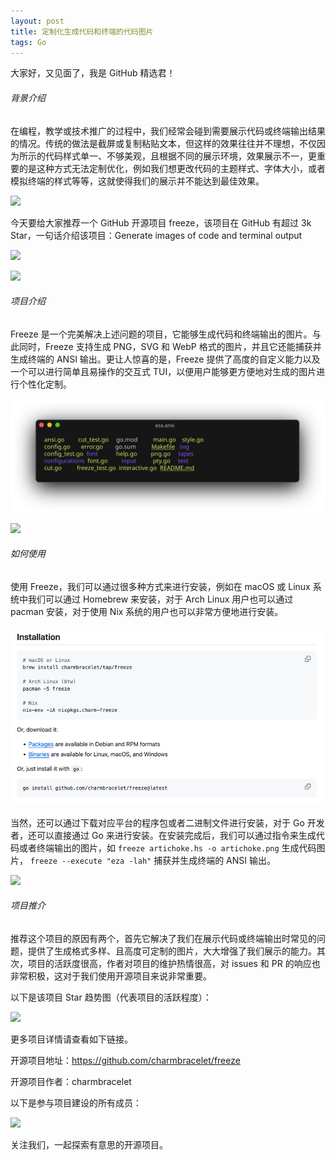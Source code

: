 ```yaml
---
layout: post
title: 定制化生成代码和终端的代码图片
tags: Go
---
```


大家好，又见面了，我是 GitHub 精选君！

###### 背景介绍

在编程，教学或技术推广的过程中，我们经常会碰到需要展示代码或终端输出结果的情况。传统的做法是截屏或复制粘贴文本，但这样的效果往往并不理想，不仅因为所示的代码样式单一、不够美观，且根据不同的展示环境，效果展示不一，更重要的是这种方式无法定制优化，例如我们想更改代码的主题样式、字体大小，或者模拟终端的样式等等，这就使得我们的展示并不能达到最佳效果。

![](https://raw.githubusercontent.com/charmbracelet/freeze/master/./test/golden/svg/haskell.svg)

今天要给大家推荐一个 GitHub 开源项目 freeze，该项目在 GitHub 有超过 3k Star，一句话介绍该项目：Generate images of code and terminal output


![](https://github.com/charmbracelet/freeze/assets/25087/de76b799-fa67-4b5b-8da2-d990ca5b4e06)

![](https://raw.githubusercontent.com/charmbracelet/freeze/master/./test/golden/svg/haskell.svg)

###### 项目介绍

Freeze 是一个完美解决上述问题的项目，它能够生成代码和终端输出的图片。与此同时，Freeze 支持生成 PNG，SVG 和 WebP 格式的图片，并且它还能捕获并生成终端的 ANSI 输出。更让人惊喜的是，Freeze 提供了高度的自定义能力以及一个可以进行简单且易操作的交互式 TUI，以便用户能够更方便地对生成的图片进行个性化定制。

![](https://raw.githubusercontent.com/charmbracelet/freeze/master/./test/golden/svg/eza.svg)

![](https://vhs.charm.sh/vhs-1AGhIlc2Mtn9Ltc8vPtaAP.gif)

###### 如何使用

使用 Freeze，我们可以通过很多种方式来进行安装，例如在 macOS 或 Linux 系统中我们可以通过 Homebrew 来安装，对于 Arch Linux 用户也可以通过 pacman 安装，对于使用 Nix 系统的用户也可以非常方便地进行安装。

![](https://raw.githubusercontent.com/ZhuPeng/pic/master/images/compress_image-20240421232916765.png)

当然，还可以通过下载对应平台的程序包或者二进制文件进行安装，对于 Go 开发者，还可以直接通过 Go 来进行安装。在安装完成后，我们可以通过指令来生成代码或者终端输出的图片，如 `freeze artichoke.hs -o artichoke.png` 生成代码图片， `freeze --execute "eza -lah"` 捕获并生成终端的 ANSI 输出。

![](https://vhs.charm.sh/vhs-1C6z5SUKlTdqdj4KL1ADlH.gif)

###### 项目推介

推荐这个项目的原因有两个，首先它解决了我们在展示代码或终端输出时常见的问题，提供了生成格式多样、且高度可定制的图片，大大增强了我们展示的能力。其次，项目的活跃度很高，作者对项目的维护热情很高，对 issues 和 PR 的响应也非常积极，这对于我们使用开源项目来说非常重要。


以下是该项目 Star 趋势图（代表项目的活跃程度）：

![](https://api.star-history.com/svg?repos=charmbracelet/freeze&type=Timeline)

更多项目详情请查看如下链接。

开源项目地址：https://github.com/charmbracelet/freeze 

开源项目作者：charmbracelet

以下是参与项目建设的所有成员：

![](https://contrib.rocks/image?repo=charmbracelet/freeze)

关注我们，一起探索有意思的开源项目。

